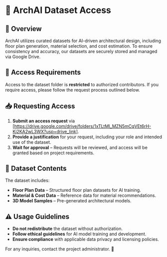 # 📂 ArchAI Dataset Access

## 📌 Overview
ArchAI utilizes curated datasets for AI-driven architectural design, including floor plan generation, material selection, and cost estimation. To ensure consistency and accuracy, our datasets are securely stored and managed via Google Drive.

## 🔑 Access Requirements
Access to the dataset folder is **restricted** to authorized contributors. If you require access, please follow the request process outlined below.

## 📥 Requesting Access
1. **Submit an access request** via [https://drive.google.com/drive/folders/1xTLtMI_MZN5mCqVEt6rH-Kj2KA2wL3WX?usp=drive_link].
2. **Provide a justification** for your request, including your role and intended use of the dataset.
3. **Wait for approval** – Requests will be reviewed, and access will be granted based on project requirements.

## 📂 Dataset Contents
The dataset includes:
- **Floor Plan Data** – Structured floor plan datasets for AI training.
- **Material & Cost Data** – Reference data for material recommendations.
- **3D Model Samples** – Pre-generated architectural models.

## ⚠️ Usage Guidelines
- **Do not redistribute** the dataset without authorization.
- **Follow ethical guidelines** for AI model training and development.
- **Ensure compliance** with applicable data privacy and licensing policies.

For any inquiries, contact the project administrator. 🚀


